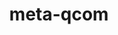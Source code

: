 ---
parent_project: meta
permalink: /engineering/projects/meta/meta-qcom/
project_link_name: meta-qcom
project_stats: 'true'
project_url: https://github.com/ndechesne/meta-qcom/
title: meta-qcom
---